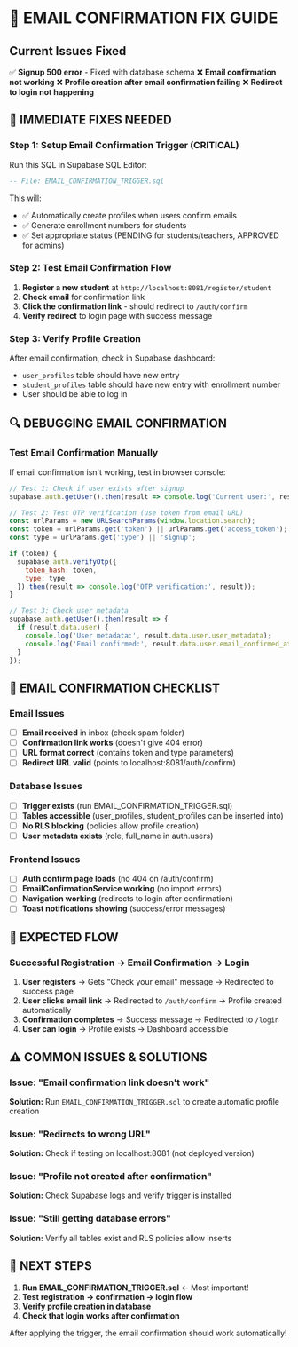 # 🔧 EMAIL CONFIRMATION FIX GUIDE

## Current Issues Fixed
✅ **Signup 500 error** - Fixed with database schema
❌ **Email confirmation not working**
❌ **Profile creation after email confirmation failing**
❌ **Redirect to login not happening**

## 🚀 IMMEDIATE FIXES NEEDED

### Step 1: Setup Email Confirmation Trigger (CRITICAL)
Run this SQL in Supabase SQL Editor:
```sql
-- File: EMAIL_CONFIRMATION_TRIGGER.sql
```

This will:
- ✅ Automatically create profiles when users confirm emails
- ✅ Generate enrollment numbers for students
- ✅ Set appropriate status (PENDING for students/teachers, APPROVED for admins)

### Step 2: Test Email Confirmation Flow
1. **Register a new student** at `http://localhost:8081/register/student`
2. **Check email** for confirmation link
3. **Click the confirmation link** - should redirect to `/auth/confirm`
4. **Verify redirect** to login page with success message

### Step 3: Verify Profile Creation
After email confirmation, check in Supabase dashboard:
- `user_profiles` table should have new entry
- `student_profiles` table should have new entry with enrollment number
- User should be able to log in

## 🔍 DEBUGGING EMAIL CONFIRMATION

### Test Email Confirmation Manually
If email confirmation isn't working, test in browser console:

```javascript
// Test 1: Check if user exists after signup
supabase.auth.getUser().then(result => console.log('Current user:', result));

// Test 2: Test OTP verification (use token from email URL)
const urlParams = new URLSearchParams(window.location.search);
const token = urlParams.get('token') || urlParams.get('access_token');
const type = urlParams.get('type') || 'signup';

if (token) {
  supabase.auth.verifyOtp({
    token_hash: token,
    type: type
  }).then(result => console.log('OTP verification:', result));
}

// Test 3: Check user metadata
supabase.auth.getUser().then(result => {
  if (result.data.user) {
    console.log('User metadata:', result.data.user.user_metadata);
    console.log('Email confirmed:', result.data.user.email_confirmed_at);
  }
});
```

## 📧 EMAIL CONFIRMATION CHECKLIST

### Email Issues
- [ ] **Email received** in inbox (check spam folder)
- [ ] **Confirmation link works** (doesn't give 404 error)
- [ ] **URL format correct** (contains token and type parameters)
- [ ] **Redirect URL valid** (points to localhost:8081/auth/confirm)

### Database Issues  
- [ ] **Trigger exists** (run EMAIL_CONFIRMATION_TRIGGER.sql)
- [ ] **Tables accessible** (user_profiles, student_profiles can be inserted into)
- [ ] **No RLS blocking** (policies allow profile creation)
- [ ] **User metadata exists** (role, full_name in auth.users)

### Frontend Issues
- [ ] **Auth confirm page loads** (no 404 on /auth/confirm)
- [ ] **EmailConfirmationService working** (no import errors)
- [ ] **Navigation working** (redirects to login after confirmation)
- [ ] **Toast notifications showing** (success/error messages)

## 🎯 EXPECTED FLOW

### Successful Registration → Email Confirmation → Login
1. **User registers** → Gets "Check your email" message → Redirected to success page
2. **User clicks email link** → Redirected to `/auth/confirm` → Profile created automatically
3. **Confirmation completes** → Success message → Redirected to `/login` 
4. **User can login** → Profile exists → Dashboard accessible

## ⚠️ COMMON ISSUES & SOLUTIONS

### Issue: "Email confirmation link doesn't work"
**Solution:** Run `EMAIL_CONFIRMATION_TRIGGER.sql` to create automatic profile creation

### Issue: "Redirects to wrong URL" 
**Solution:** Check if testing on localhost:8081 (not deployed version)

### Issue: "Profile not created after confirmation"
**Solution:** Check Supabase logs and verify trigger is installed

### Issue: "Still getting database errors"
**Solution:** Verify all tables exist and RLS policies allow inserts

## 🚀 NEXT STEPS

1. **Run EMAIL_CONFIRMATION_TRIGGER.sql** ← Most important!
2. **Test registration → confirmation → login flow**
3. **Verify profile creation in database**
4. **Check that login works after confirmation**

After applying the trigger, the email confirmation should work automatically!
